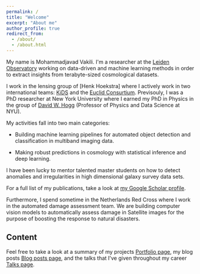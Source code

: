 ```yaml
---
permalink: /
title: "Welcome"
excerpt: "About me"
author_profile: true
redirect_from: 
  - /about/
  - /about.html
---
```


My name is Mohammadjavad Vakili. I'm a researcher at the [Leiden Observatory](http://www.strw.leidenuniv.nl/)
working on data-driven and machine learning methods in order to extract insights from terabyte-sized cosmological datasets.

I work in the lensing group of [Henk Hoekstra] where I actively work in two international teams: [KiDS](http://kids.strw.leidenuniv.nl/) and the [Euclid Consurtium](https://www.euclid-ec.org/). 
Previsouly, I was a PhD researcher at New York University where I earned my PhD in Physics in the group of [David W. Hogg](https://www.simonsfoundation.org/team/david-hogg/) (Professor of Physics and Data Science at NYU).

My activities fall into two main categories:

* Building machine learning pipelines for automated object detection and classification in multiband imaging data.

* Making robust predictions in cosmology with statistical inference and deep learning.


<!--I work on extracting cosmological information from the complex terabyte-sized data sets such as multi-band images of the dark sky. I work in two international teams: the Euclid Survey (>1000 team members) and the Kilo Degree Survey (20 team members).
I develop and deploy models for getting the most of the unprecedented amount of data coming from these two large galaxy surveys. 
--> 

I have been lucky to mentor talented master students on how to detect anomalies and irregularities in high dimensional galaxy survey data sets.

For a full list of my publications, take a look at [my Google Scholar profile](https://scholar.google.com/citations?user=FnlCPFEAAAAJ&hl=en).

Furthermore, I spend sometime in the Netherlands Red Cross where I work in the automated damage assessment team. We are building computer vision models to automatically assess damage in Satellite images for the purpose of boosting the response to 
natural disasters.

Content
------
Feel free to take a look at a summary of my projects [Portfolio page](https://mjvakili.github.io/portfolio/), my blog posts [Blog posts page](mjvakili.github.io/year-archive), and the talks that I've given throughout my career [Talks page](https://mjvakili.github.io/talks).

<!--What do I do?
==========
Currently, I'm invovled in the upcoming Euclid Survey. Along with Eric Julo (Marsellei, France) I am leading the efforts to perform cosmological forecasts by combining the data from the VIS and Near Infrared Spectrometer and Photometer (NISP) instruments of the Euclid Satellite. We have shown that by cross-correlating the positions of H-alpha emitters from the NISP instriment and the cosmic shear estimated using the images from the VIS instrument, one can improve the constraints on cosmological models.
I'm also involved in the ongoing Kilo Degree Survey (KiDS) where I have led a project on building a pipeline for detection of red-sequence objects from 9 band photometry of the KiDS-VIKING camera. This project has been done in close colaboration with researchers from Leiden Observatory (NL), Oxford (UK), Bonn (Germany). 
We have achieved percent-level errors in estimation of the distances of these objects. That has allowed us to leverage this catalog in predicting the distribution of dark matter through a joint clustering/lensing analysis. Several other projects have been initiated from our data products. 
Some examples are density-split statistics (led by Pierre Burger in Bonn and Joachim Harnois in Edinburgh) and intrinsic alignment (led by Maria Cristina Fortuna in Leiden).
In the Kilo Degree Survey, I am the convener of the randoms group, where we perform various quality insurance tests of the 
data such as the correlation of the detection rate of objects and various variables such as the distorations due to telescope optics. 
In the automated damage assessment team of the Red Cross, I am involved in developing semantic segmentation models for detecting the outlines of images, and predicting the level of damage in civilian areas after natural disasters.-->



